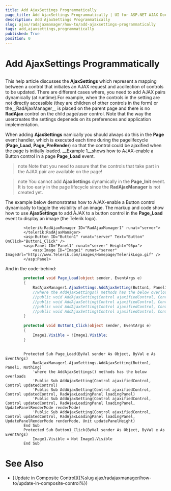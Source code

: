 ```yaml
---
title: Add AjaxSettings Programmatically
page_title: Add AjaxSettings Programmatically | UI for ASP.NET AJAX Documentation
description: Add AjaxSettings Programmatically
slug: ajax/radajaxmanager/how-to/add-ajaxsettings-programmatically
tags: add,ajaxsettings,programmatically
published: True
position: 0
---
```


# Add AjaxSettings Programmatically



## 

This help article discusses the __AjaxSettings__ which represent a mapping between a control that initiates an AJAX request and acollection of controls to be updated. There are different cases where, you need to add AJAX pairs dynamically (at runtime).For example, when the controls in the setting are not directly accessible (they are children of other controls in the form) or the__RadAjaxManager__ is placed on the parent page and there is no __RadAjax__ control on the child page/user control. Note that the way the usercreates the settings depeneds on its preferences and application implementation.

When adding __AjaxSettings__ namically you should always do this in the __Page__ event handler, which is executed each time during the pagelifecycle (__Page_Load__, __Page_PreRender__) so that the control could be ajaxified when the page is initially loaded. __Example 1__shows how to AJAX-enable a Button control in a page __Page_Load__ event.

>note Note that you need to assure that the controls that take part in the AJAX pair are available on the page!
>


>note You cannot add __AjaxSettings__ dynamically in the __Page_Init__ event. It is too early in the page lifecycle since the __RadAjaxManager__ is not created yet.
>


The example below demonstrates how to AJAX-enable a Button control dynamically to toggle the visibility of an image. The markup and code show how to use __AjaxSettings__ to add AJAX to a button control in the __Page_Load__ event to display an image (the Telerik logo).

````ASPNET
	    <telerik:RadAjaxManager ID="RadAjaxManager1" runat="server">
	    </telerik:RadAjaxManager>
	    <asp:Button ID="Button1" runat="server" Text="Button" OnClick="Button1_Click" />
	    <asp:Panel ID="Panel1" runat="server" Height="95px">
	        <asp:Image ID="Image1" runat="server" ImageUrl="http://www.Telerik.com/images/Homepage/TelerikLogo.gif" />
	    </asp:Panel>
````



And in the code-behind:



````C#
	    protected void Page_Load(object sender, EventArgs e)    
	    {        
	        RadAjaxManager1.AjaxSettings.AddAjaxSetting(Button1, Panel1, null);
	        //where the AddAjaxSettings() methods has the below overloads
	        //public void AddAjaxSetting(Control ajaxifiedControl, Control updatedControl)
	        //public void AddAjaxSetting(Control ajaxifiedControl, Control updatedControl, RadAjaxLoadingPanel loadingPanel)
	        //public void AddAjaxSetting(Control ajaxifiedControl, Control updatedControl, RadAjaxLoadingPanel loadingPanel, UpdatePanelRenderMode renderMode)
	        //public void AddAjaxSetting(Control ajaxifiedControl, Control updatedControl, RadAjaxLoadingPanel loadingPanel, UpdatePanelRenderMode renderMode, Unit updatePanelHeight)
	    }
	    
	    protected void Button1_Click(object sender, EventArgs e)   
	    {   
	        Image1.Visible = !Image1.Visible;    
	    }
	
````
````VB.NET
	    Protected Sub Page_Load(ByVal sender As Object, ByVal e As EventArgs)
	        RadAjaxManager1.AjaxSettings.AddAjaxSetting(Button1, Panel1, Nothing)
	        'where the AddAjaxSettings() methods has the below overloads
	        'Public Sub AddAjaxSetting(Control ajaxifiedControl, Control updatedControl)
	        'Public Sub AddAjaxSetting(Control ajaxifiedControl, Control updatedControl, RadAjaxLoadingPanel loadingPanel)
	        'Public Sub AddAjaxSetting(Control ajaxifiedControl, Control updatedControl, RadAjaxLoadingPanel loadingPanel, UpdatePanelRenderMode renderMode)
	        'Public Sub AddAjaxSetting(Control ajaxifiedControl, Control updatedControl, RadAjaxLoadingPanel loadingPanel, UpdatePanelRenderMode renderMode, Unit updatePanelHeight)
	    End Sub
	    Protected Sub Button1_Click(ByVal sender As Object, ByVal e As EventArgs)
	        Image1.Visible = Not Image1.Visible
	    End Sub
````


# See Also[](251A6C11-CA84-419B-A65C-3A3329FB1FDD)

 * [Update in Composite Control]({%slug ajax/radajaxmanager/how-to/update-in-composite-control%})
